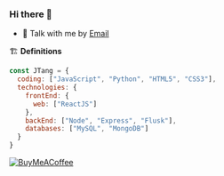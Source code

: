 

### Hi there 👋

- 💬 Talk with me by [Email](mailto:tangjia0516@gmail.com)


🏗 **Definitions**

```js
const JTang = {
  coding: ["JavaScript", "Python", "HTML5", "CSS3"],
  technologies: {
    frontEnd: {
      web: ["ReactJS"]
    },
    backEnd: ["Node", "Express", "Flusk"],
    databases: ["MySQL", "MongoDB"]
  }
}
```
[![BuyMeACoffee](https://img.shields.io/badge/Buy%20Me%20a%20Coffee-ffdd00?style=for-the-badge&logo=buy-me-a-coffee&logoColor=black)](https://www.buymeacoffee.com/acnefree0516) 
